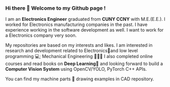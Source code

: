 ### Hi there 👋 Welcome to my Github page !
I am an <b>Electronics Engineer</b> graduated from <b>CUNY CCNY</b> with M.E.(E.E.). I worked for Electronics manufacturing companies in the past. I have experience working in the software development as well. I want to work for a Electronics company very soon. 

My repositories are based on my interests and likes. I am interested in research and development related to Electronics🪫and low level programming 💻; Mechanical Engineering 👷🏼‍♂️ I also completed online courses and read books on <b>Deep Learning</b>🧠 and looking forward to build a <b>Computer Vision System</b> using OpenCV/YOLO, PyTorch C++ APIs.

You can find my machine parts 🔩 drawing examples in CAD repository.

